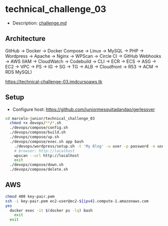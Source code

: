 # technical_challenge_03

- Description: [challenge.md](https://github.com/juniormesquitadandao/marcelo-junior/blob/master/challenge.md)

## Architecture

GitHub -> Docker -> Docker Compose -> Linux -> MySQL -> PHP -> Wordpress -> Apache -> Nginx -> WPScan -> Circle CI -> GitHub Webhooks -> AWS (IAM -> CloudWatch -> Codebuild -> CLI -> ECR -> ECS -> ASG -> EC2 -> VPC -> PS -> IG -> SG -> TG -> ALB -> Cloudfront -> R53 -> ACM -> RDS MySQL)

https://technical-challenge-03.jmdcursoaws.tk

## Setup

- Configure host: https://github.com/juniormesquitadandao/gerlessver

```sh
cd marcelo-junior/technical_challenge_03
  chmod +x devops/**/*.sh
  ./devops/compose/config.sh
  ./devops/compose/build.sh
  ./devops/compose/up.sh
  ./devops/compose/exec.sh app bash
    ./devops/wordpress/setup.sh -t 'My Blog' -u user -p password -e user@email.com
    # browser: http://localhost
    wpscan --url http://localhost
    exit
  ./devops/compose/down.sh
  ./devops/compose/delete.sh
```

## AWS

```sh
chmod 400 key-pair.pem
ssh -i key-pair.pem ec2-user@ec2-${ipv4}.compute-1.amazonaws.com
yes
  docker exec -it $(docker ps -lq) bash
    exit
  exit
```

